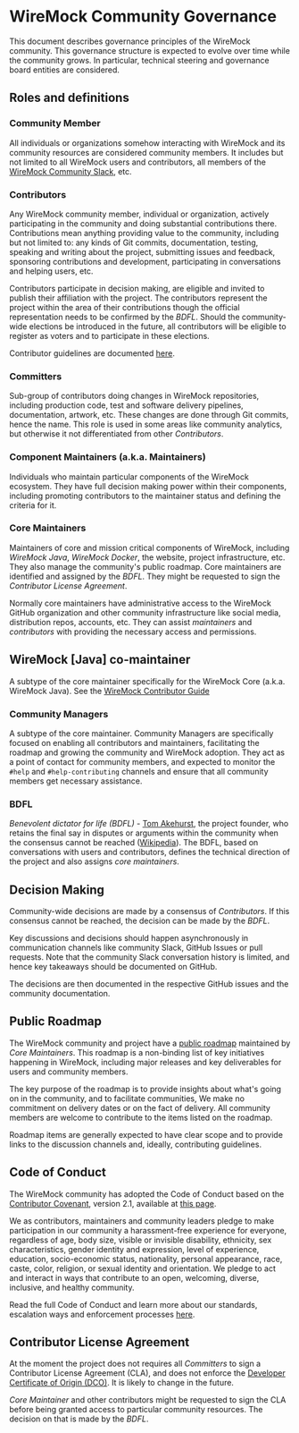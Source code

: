 # WireMock Community Governance

This document describes governance principles of the WireMock community.
This governance structure is expected to evolve
over time while the community grows.
In particular, technical steering and governance board entities are considered.

## Roles and definitions

### Community Member

All individuals or organizations somehow interacting with WireMock
and its community resources are considered community members.
It includes but not limited to all WireMock users and contributors,
all members of the [WireMock Community Slack](http://slack.wiremock.org/),
etc.

### Contributors

Any WireMock community member, individual or organization,
actively participating in the community and
doing substantial contributions there.
Contributions mean anything providing value to the community,
including but not limited to:
any kinds of Git commits, documentation, testing,
speaking and writing about the project,
submitting issues and feedback,
sponsoring contributions and development,
participating in conversations and helping users,
etc.

Contributors participate in decision making,
are eligible and invited to publish their affiliation with the project.
The contributors represent the project within the area of their contributions
though the official representation needs to be confirmed by the _BDFL_.
Should the community-wide elections be introduced in the future,
all contributors will be eligible to register as voters and to
participate in these elections.

Contributor guidelines are documented [here](../contributing/).

### Committers

Sub-group of contributors doing changes in WireMock repositories,
including production code, test and software delivery pipelines,
documentation, artwork, etc.
These changes are done through Git commits, hence the name.
This role is used in some areas like community analytics,
but otherwise it not differentiated from other _Contributors_.

### Component Maintainers (a.k.a. Maintainers)

Individuals who maintain particular components of the WireMock ecosystem.
They have full decision making power within their components,
including promoting contributors to the maintainer status and
defining the criteria for it.

### Core Maintainers

Maintainers of core and mission critical components of WireMock, including
_WireMock Java_, _WireMock Docker_, the website, project infrastructure, etc.
They also manage the community's public roadmap.
Core maintainers are identified and assigned by the _BDFL_.
They might be requested to sign the _Contributor License Agreement_.

Normally core maintainers have administrative access to the
WireMock GitHub organization and other community infrastructure
like social media, distribution repos, accounts, etc.
They can assist _maintainers_ and _contributors_
with providing the necessary access and permissions.

## WireMock [Java] co-maintainer

A subtype of the core maintainer specifically for the WireMock Core (a.k.a. WireMock Java).
See the [WireMock Contributor Guide](https://github.com/wiremock/wiremock/blob/master/CONTRIBUTING.md)

### Community Managers

A subtype of the core maintainer.
Community Managers are specifically focused on enabling all contributors and maintainers,
facilitating the roadmap
and growing the community and WireMock adoption.
They act as a point of contact for community members,
and expected to monitor the `#help` and `#help-contributing` channels
and ensure that all community members get necessary assistance.

### BDFL

_Benevolent dictator for life (BDFL)_ -
[Tom Akehurst](https://github.com/tomakehurst), the project founder,
who retains the final say in disputes or arguments within the community
when the consensus cannot be reached
([Wikipedia](https://en.wikipedia.org/wiki/Benevolent_dictator_for_life)).
The BDFL, based on conversations with users and contributors,
defines the technical direction of the project
and also assigns _core maintainers_.

## Decision Making

Community-wide decisions are made by a consensus of _Contributors_.
If this consensus cannot be reached,
the decision can be made by the _BDFL_.

Key discussions and decisions should happen asynchronously in communication channels
like community Slack, GitHub Issues or pull requests.
Note that the community Slack conversation history is limited,
and hence key takeaways should be documented on GitHub.

The decisions are then documented in the respective GitHub issues and the community documentation.

## Public Roadmap

The WireMock community and project have a
[public roadmap](https://github.com/orgs/wiremock/projects/4)
maintained by _Core Maintainers_.
This roadmap is a non-binding list of key initiatives happening
in WireMock,
including major releases and key deliverables for users and community members.

The key purpose of the roadmap is to provide insights about what's going on in the community,
and to facilitate communities,
We make no commitment on delivery dates or on the fact of delivery.
All community members are welcome to contribute to the items listed on the roadmap.

Roadmap items are generally expected to have clear scope and to
provide links to the discussion channels and, ideally, contributing guidelines.

## Code of Conduct

The WireMock community has adopted the Code of Conduct based on the
[Contributor Covenant](https://www.contributor-covenant.org/), version 2.1,
available at [this page](https://www.contributor-covenant.org/version/2/1/code_of_conduct.html).

We as contributors, maintainers and community leaders pledge to
make participation in our community a harassment-free experience for everyone,
regardless of age, body size, visible or invisible disability,
ethnicity, sex characteristics, gender identity and expression,
level of experience, education, socio-economic status,
nationality, personal appearance, race, caste, color, religion, or
sexual identity and orientation.
We pledge to act and interact in ways that contribute to an open, welcoming, diverse, inclusive, and healthy community.

Read the full Code of Conduct and learn more about our standards,
escalation ways and enforcement processes
[here](https://github.com/wiremock/.github/blob/main/CODE_OF_CONDUCT.md).

## Contributor License Agreement

At the moment the project does not requires all _Committers_ to
sign a Contributor License Agreement (CLA),
and does not enforce the [Developer Certificate of Origin (DCO)](https://developercertificate.org/).
It is likely to change in the future.

_Core Maintainer_ and other contributors might be requested to sign the CLA
before being granted access to particular community resources.
The decision on that is made by the _BDFL_.
